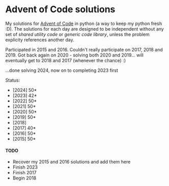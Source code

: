 # Advent of Code solutions

My solutions for [Advent of Code](https://adventofcode.com) in python (a way to keep my python fresh :D).
The solutions for each day are designed to be independent without any set of _shared utility code_ or _generic code library_, unless the problem explicity references another day.

Participated in 2015 and 2016. Couldn't really participate on 2017, 2018 and 2019. Got back again on 2020 - solving both 2020 and 2019... will eventually get to 2018 and 2017 (whenever the chance) :)

...done solving 2024, now on to completing 2023 first

Status:
* [2024] 50*
* [2023] 42*
* [2022] 50*
* [2021] 50*
* [2020] 50*
* [2019] 50*
* [2018]    
* [2017] 40*
* [2016] 50*
* [2015] 50*

#### TODO
* Recover my 2015 and 2016 solutions and add them here
* Finish 2023
* Finish 2017
* Begin 2018
